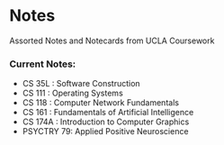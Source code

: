 # Notes
Assorted Notes and Notecards from UCLA Coursework

### Current Notes:
- CS 35L    : Software Construction
- CS 111    : Operating Systems
- CS 118    : Computer Network Fundamentals
- CS 161    : Fundamentals of Artificial Intelligence
- CS 174A   : Introduction to Computer Graphics
- PSYCTRY 79: Applied Positive Neuroscience
